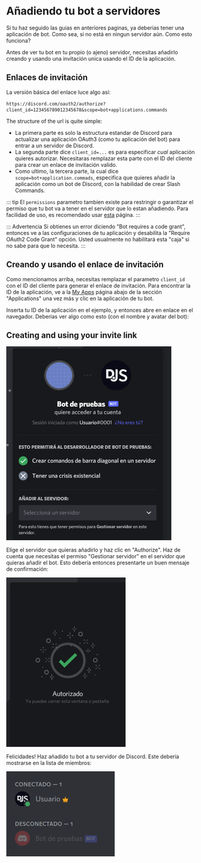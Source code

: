 # Añadiendo tu bot a servidores

Si tu haz seguido las guias en anteriores paginas, ya deberias tener una aplicación de bot. Como sea, si no está en ningun servidor aún. Como esto funciona?

Antes de ver tu bot en tu propio (o ajeno) servidor, necesitas añadirlo creando y usando una invitación unica usando el ID de la aplicación.

## Enlaces de invitación

La versión básica del enlace luce algo así:

```
https://discord.com/oauth2/authorize?client_id=123456789012345678&scope=bot+applications.commands
```

The structure of the url is quite simple:

* La primera parte es solo la estructura estandar de Discord para actualizar una aplicación OAuth3 (como tu aplicación del bot) para entrar a un servidor de Discord.
* La segunda parte dice `client_id=...` es para especificar _cual_ aplicación quieres autorizar. Necesitaras remplazar esta parte con el ID del cliente para crear un enlace de invitación valido.
* Como ultimo, la tercera parte, la cual dice `scope=bot+application.commads`, especifica que quieres añadir la aplicación como un bot de Discord, con la habilidad de crear Slash Commands.


::: tip
El `permissions` parametro tambien existe para restringir o garantizar el permiso que tu bot va a tener en el servidor que lo estan añadiendo. Para facilidad de uso, es recomendado usar [esta](https://discordapi.com/permissions.html) página.
:::

::: Advertencia
Si obtienes un error diciendo "Bot requires a code grant", entonces ve a las configuraciones de tu aplicación y desabilita la "Require OAuth2 Code Grant" opción. Usted usualmente no habilitará esta "caja" si no sabe para que lo necesita.
:::

## Creando y usando el enlace de invitación

Como mencionamos arriba, necesitas remplazar el parametro `client_id` con el ID del cliente para generar el enlace de invitación. Para encontrar la ID de la aplicación, ve a la [My Apps](https://discord.com/developers/applications/me) página abajo de la sección "Applications" una vez más y clic en la aplicación de tu bot.

Inserta tu ID de la aplicación en el ejemplo, y entonces abre en enlace en el navegador. Deberias ver algo como esto (con el nombre y avatar del bot):

## Creating and using your invite link


![Página de autorización](./images/bot-auth-page.png)

Elige el servidor que quieras añadirlo y haz clic en "Authorize". Haz de cuenta que necesitas el permiso "Gestionar servidor" en el servidor que quieras añadir el bot. Esto debería entonces presentarte un buen mensaje de confirmación:


![Bot autorizado](./images/bot-authorized.png)

Felicidades! Haz añadido tu bot a tu servidor de Discord. Este debería mostrarse en la lista de miembros:

![Bot en la lista de miembros](./images/bot-in-memberlist.png)